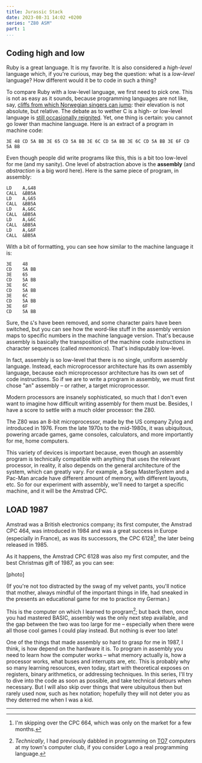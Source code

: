 ```yaml
---
title: Jurassic Stack
date: 2023-08-31 14:02 +0200
series: "Z80 ASM"
part: 1
...
```


## Coding high and low

Ruby is a great language. It is my favorite. It is also considered a _high-level_ language which, if you're curious, 
may beg the question: what is a _low-level_ language? How different would it be to code in such a thing?

To compare Ruby with a low-level language, we first need to pick one. This is not as easy as it sounds, because programming 
languages are not like, say, [cliffs from which Norwegian singers can jump](): their elevation is not absolute, but relative. 
The debate as to wether C is a high- or low-level language is [still occasionally reignited](). Yet, one thing is certain: you 
cannot go lower than machine language. Here is an extract of a program in machine code:

```
3E 48 CD 5A BB 3E 65 CD 5A BB 3E 6C CD 5A BB 3E 6C CD 5A BB 3E 6F CD 5A BB
```

Even though people did write programs like this, this is a bit too low-level for me (and my sanity). One level of abstraction 
above is the **assembly** (and _abstraction_ is a big word here). Here is the same piece of program, in assembly:

```
LD    A,&48
CALL  &BB5A
LD    A,&65
CALL  &BB5A
LD    A,&6C
CALL  &BB5A
LD    A,&6C
CALL  &BB5A
LD    A,&6F
CALL  &BB5A
```

With a bit of formatting, you can see how similar to the machine language it is:

```
3E    48
CD    5A BB
3E    65
CD    5A BB
3E    6C
CD    5A BB
3E    6C
CD    5A BB
3E    6F
CD    5A BB
```

Sure, the `&`'s have been removed, and some character pairs have been switched, but you can see how the word-like stuff 
in the assembly version maps to specific numbers in the machine language version. That's because assembly is basically 
the transposition of the machine code _instructions_ in character sequences (called _mnemonics_). That's indisputably 
low-level.

In fact, assembly is so low-level that there is no single, uniform assembly language. Instead, each microprocessor 
architecture has its own assembly language, because each microprocessor architecture has its own set of code instructions. 
So if we are to write a program in assembly, we must first chose "an" assembly – or rather, a target microprocessor.

Modern processors are insanely sophisticated, so much that I don't even want to imagine how difficult writing assembly 
for them must be. Besides, I have a score to settle with a much older processor: the Z80.

The Z80 was an 8-bit microprocessor, made by the US company Zylog and introduced in 1976. From the late 1970s 
to the mid-1980s, it was ubiquitous, powering arcade games, game consoles, calculators, and more importantly for me, 
home computers.

This variety of devices is important because, even though an assembly program is technically compatible with anything 
that uses the relevant processor, in reality, it also depends on the general architecture of the system, which can 
greatly vary. For example, a Sega MasterSystem and a Pac-Man arcade have different amount of memory, with different 
layouts, etc. So for our experiment with assembly, we'll need to target a specific machine, and it will be the 
Amstrad CPC.

## LOAD 1987

Amstrad was a British electronics company; its first computer, the Amstrad CPC 464, was introduced in 1984 and was a 
great success in Europe (especially in France), as was its successors, the CPC 6128[^1], the later being 
released in 1985.

As it happens, the Amstrad CPC 6128 was also my first computer, and the best Christmas gift of 1987, as you can see:

[photo]

(If you're not too distracted by the swag of my velvet pants, you'll notice that mother, always mindful of the important 
things in life, had sneaked in the presents an educational game for me to practice my German.)

This is the computer on which I learned to program[^2]; but back then, once you had mastered BASIC, assembly was the 
only next step available, and the gap between the two was too large for me – especially when there were all those 
cool games I could play instead. But nothing is ever too late!

One of the things that made assembly so hard to grasp for me in 1987, I think, is how depend on the hardware it is. To 
program in assembly you need to learn how the computer works – what memory actually is, how a processor works, what 
buses and interrupts are, etc. This is probably why so many learning resources, even today, start with theoretical 
exposes on registers, binary arithmetics, or addressing techniques. In this series, I'll try to dive into the code 
as soon as possible, and take technical detours when necessary. But I will also skip over things that were ubiquitous then 
but rarely used now, such as hex notation; hopefully they will not deter you as they deterred me when I was a kid.

---

[^1]: I'm skipping over the CPC 664, which was only on the market for a few months.

[^2]: _Technically_, I had previously dabbled in programming on [TO7]() computers at my town's computer club, if you 
      consider Logo a real programming language.    